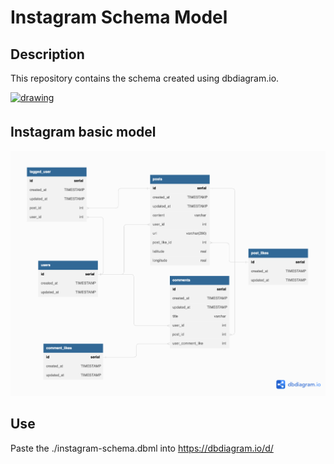   

# Instagram Schema Model

  

## Description

This repository contains the schema created using dbdiagram.io.


<a href="https://dbdiagram.io" target="_blank"><img  src="https://blog.dbdiagram.io/content/images/size/w1000/2020/04/dbdiagram_logo_text_720.png"  alt="drawing"  width="200"  style="padding-bottom: 5px"/></a>

  

## Instagram basic model

<img  src="InstagramSchema.png"  alt="Instagram Schema"/>

  

## Use

Paste the ./instagram-schema.dbml into https://dbdiagram.io/d/
